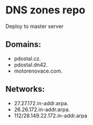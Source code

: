 # DNS zones repo
Deploy to master server

## Domains:
- pdostal.cz.
- pdostal.dn42.
- motorenovace.com.

## Networks:
- 27.27.172.in-addr.arpa.
- 26.26.172.in-addr.arpa.
- 112/28.149.22.172.in-addr.arpa
